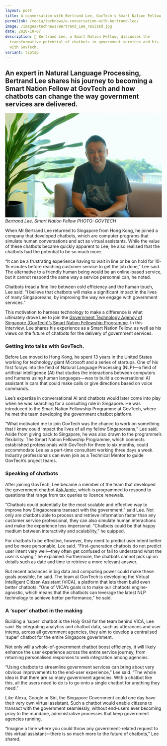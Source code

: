 ```yaml
---
layout: post
title: A conversation with Bertrand Lee, GovTech's Smart Nation Fellow
permalink: /media/technews/a-conversation-with-bertrand-lee/
image: /images/technews/Bertrand_Lee_resized.jpg
date: 2020-10-07
description: 🤖 Bertrand Lee, a Smart Nation Fellow, discusses the
  transformative potential of chatbots in government services and his journey
  with GovTech.
variant: tiptap
---
```

An expert in Natural Language Processing, Bertrand Lee shares his journey to becoming a Smart Nation Fellow at GovTech and how chatbots can change the way government services are delivered.
---

![Bertrand Lee, GovTech Smart Nation Fellow](/images/technews/VICA1.jpg)
*Bertrand Lee, Smart Nation Fellow PHOTO: GOVTECH*

When Mr Bertrand Lee returned to Singapore from Hong Kong, he joined a company that developed chatbots, which are computer programs that simulate human conversations and act as virtual assistants. While the value of these chatbots became quickly apparent to Lee, he also realised that the chatbots had the potential to be so much more.

“It can be a frustrating experience having to wait in line or be on hold for 10-15 minutes before reaching customer service to get the job done,” Lee said. The alternative to a friendly human being would be an online-based service, but it cannot respond the same way a service personnel can, he noted. 

Chatbots tread a fine line between cold efficiency and the human touch, Lee said. “I believe that chatbots will make a significant impact in the lives of many Singaporeans, by improving the way we engage with government services.”

This motivation to harness technology to make a difference is what ultimately drove Lee to join the [Government Technology Agency of Singapore (GovTech)’s Smart Nation Fellowship Programme](https://www.tech.gov.sg/careers/smart-nation-fellowship-programme/). In this interview, Lee shares his experience as a Smart Nation Fellow, as well as his views on the future of chatbots for the delivery of government services.


### **Getting into talks with GovTech.**

Before Lee moved to Hong Kong, he spent 13 years in the United States working for technology giant Microsoft and a series of startups. One of his first forays into the field of Natural Language Processing (NLP)—a field of artificial intelligence (AI) that studies the interactions between computers and humans using human languages—was to build a conversational AI assistant in cars that could make calls or give directions based on voice commands.

Lee’s expertise in conversational AI and chatbots would later come into play when he was searching for a consulting role in Singapore. He was introduced to the Smart Nation Fellowship Programme at GovTech, where he met the team developing the government chatbot platform.

“What motivated me to join GovTech was the chance to work on something that I knew could impact the lives of all my fellow Singaporeans,” Lee said. Aside from giving back to Singapore, he was also drawn to the programme’s flexibility. The Smart Nation Fellowship Programme, which connects established professionals with GovTech for three to six months, could accommodate Lee as a part-time consultant working three days a week. Industry professionals can even join as a Technical Mentor to guide GovTech’s project teams.

### **Speaking of chatbots**

After joining GovTech, Lee became a member of the team that developed the government chatbot [AskJamie](https://www.tech.gov.sg/products-and-services/ask-jamie/), which is programmed to respond to questions that range from tax queries to licence renewals.

“Chatbots could potentially be the most scalable and effective way to improve how Singaporeans transact with the government,” said Lee. Not only are chatbots able to process and retrieve information faster than any customer service professional, they can also simulate human interactions and make the experience less impersonal. “Chatbots could be that happy medium between interactivity and scalability,” he quipped.

For chatbots to be effective, however, they need to predict user intent better and be more personable, Lee said. “First-generation chatbots do not predict user intent very well—they often get confused or fail to understand what the user is saying,” he explained. Furthermore, the chatbots cannot pick up on details such as date and time to retrieve a more relevant answer.

But recent advances in big data and computing power could make these goals possible, he said. The team at GovTech is developing the Virtual Intelligent Citizen Assistant (VICA), a platform that lets them build even better chatbots. “One of VICA’s goals is to make our chatbots engine-agnostic, which means that the chatbots can leverage the latest NLP technology to achieve better performance,” he said.

### **A ‘super’ chatbot in the making**

Building a ‘super’ chatbot is the Holy Grail for the team behind VICA, Lee said. By integrating analytics and chatbot data, such as utterances and user intents, across all government agencies, they aim to develop a centralised ‘super’ chatbot for the entire Singapore government.

Not only will a whole-of-government chatbot boost efficiency, it will likely enhance the user experience across the entire service journey, from returning personalised responses to web integration among agencies. 

“Using chatbots to streamline government services can bring about very obvious improvements to the end-user experience,” Lee said. “The whole idea is that there are so many government agencies. With a chatbot like this, all the users need to do is to go onto a single chatbot for anything they need.” 

Like Alexa, Google or Siri, the Singapore Government could one day have their very own virtual assistant. Such a chatbot would enable citizens to transact with the government seamlessly, without end-users ever becoming privy to the mundane, administrative processes that keep government agencies running. 

“Imagine a time where you could throw any government-related request to this virtual assistant—there is so much more to the future of chatbots,” Lee shared.